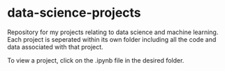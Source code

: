 # data-science-projects

Repository for my projects relating to data science and machine learning. Each project is seperated within its own folder including all the code and data associated with that project. 

To view a project, click on the .ipynb file in the desired folder.
